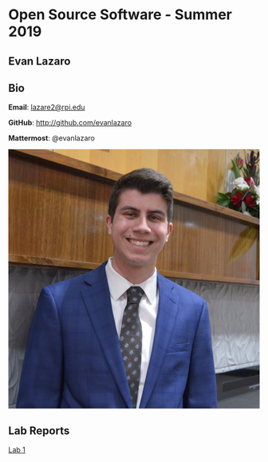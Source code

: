 # Open Source Software - Summer 2019
## Evan Lazaro

## Bio
**Email**: lazare2@rpi.edu

**GitHub**: http://github.com/evanlazaro

**Mattermost**: @evanlazaro

![Picture of me](/Lab1/Resources/me.JPG)

## Lab Reports
[Lab 1](/Lab1/lab1.md)
